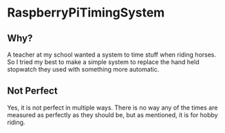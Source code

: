 # RaspberryPiTimingSystem

## Why?
A teacher at my school wanted a system to time stuff when riding horses. So I tried my best to make a simple system to replace the hand held stopwatch they used with something more automatic.

## Not Perfect
Yes, it is not perfect in multiple ways. There is no way any of the times are measured as perfectly as they should be, but as mentioned, it is for hobby riding.

